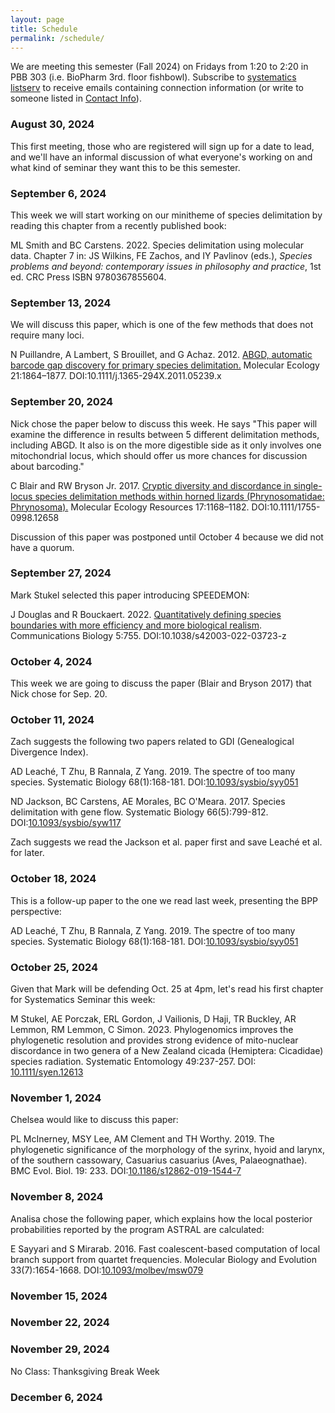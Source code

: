 ```yaml
---
layout: page
title: Schedule
permalink: /schedule/
---
```


We are meeting this semester (Fall 2024) on Fridays from 1:20 to 2:20 in PBB 303 (i.e. BioPharm 3rd. floor fishbowl). Subscribe to [systematics listserv](/systseminar/listserv/) to receive emails containing connection information (or write to someone listed in [Contact Info](/systseminar/contact-info/)).

### August 30, 2024

This first meeting, those who are registered will sign up for a date to lead, and we'll have an informal discussion of what everyone's working on and what kind of seminar they want this to be this semester.

### September 6, 2024

This week we will start working on our minitheme of species delimitation by reading this chapter from a recently published book:

ML Smith and BC Carstens. 2022. Species delimitation using molecular data. Chapter 7 in: JS Wilkins, FE Zachos, and IY Pavlinov (eds.), _Species problems and beyond: contemporary issues in philosophy and practice_, 1st ed. CRC Press ISBN 9780367855604.

### September 13, 2024

We will discuss this paper, which is one of the few methods that does not require many loci.

N Puillandre, A Lambert, S Brouillet, and G Achaz. 2012. [ABGD, automatic barcode gap discovery for primary species delimitation.](https://doi.org/10.1111/j.1365-294X.2011.05239.x) Molecular Ecology 21:1864–1877. DOI:10.1111/j.1365-294X.2011.05239.x

### September 20, 2024

Nick chose the paper below to discuss this week. He says "This paper will examine the difference in results between 5 different delimitation methods, including ABGD. It also is on the more digestible side as it only involves one mitochondrial locus, which should offer us more chances for discussion about barcoding."

C Blair and RW Bryson Jr. 2017. [Cryptic diversity and discordance in single-locus species delimitation methods within horned lizards (Phrynosomatidae: Phrynosoma).](https://doi.org/10.1111/1755-0998.12658) Molecular Ecology Resources 17:1168–1182. DOI:10.1111/1755-0998.12658

Discussion of this paper was postponed until October 4 because we did not have a quorum.

### September 27, 2024

Mark Stukel selected this paper introducing SPEEDEMON:

J Douglas and R Bouckaert. 2022. [Quantitatively defining species boundaries with more efficiency and more biological realism](https://doi.org/10.1038/s42003-022-03723-z). Communications Biology 5:755. DOI:10.1038/s42003-022-03723-z 


### October 4, 2024

This week we are going to discuss the paper (Blair and Bryson 2017) that Nick chose for Sep. 20.

### October 11, 2024

Zach suggests the following two papers related to GDI (Genealogical Divergence Index). 

AD Leaché, T Zhu, B Rannala, Z Yang. 2019. The spectre of too many species. Systematic Biology 68(1):168-181. DOI:[10.1093/sysbio/syy051](https://doi.org/10.1093/sysbio/syy051)

ND Jackson, BC Carstens, AE Morales, BC O'Meara. 2017. Species delimitation with gene flow. Systematic Biology 66(5):799-812. DOI:[10.1093/sysbio/syw117](https://doi.org/10.1093/sysbio/syw117)

Zach suggests we read the Jackson et al. paper first and save Leaché et al. for later.

### October 18, 2024

This is a follow-up paper to the one we read last week, presenting the BPP perspective:

AD Leaché, T Zhu, B Rannala, Z Yang. 2019. The spectre of too many species. Systematic Biology 68(1):168-181. DOI:[10.1093/sysbio/syy051](https://doi.org/10.1093/sysbio/syy051)

### October 25, 2024

Given that Mark will be defending Oct. 25 at 4pm, let's read his first chapter for Systematics Seminar this week:

M Stukel, AE Porczak, ERL Gordon, J Vailionis, D Haji, TR Buckley, AR Lemmon, RM Lemmon, C Simon. 2023. Phylogenomics improves the phylogenetic resolution and provides strong evidence of mito-nuclear discordance in two genera of a New Zealand cicada (Hemiptera: Cicadidae) species radiation. Systematic Entomology 49:237-257. DOI: [10.1111/syen.12613](https://doi.org/10.1111/syen.12613)


### November 1, 2024

Chelsea would like to discuss this paper:

PL McInerney, MSY Lee, AM Clement and TH Worthy. 2019. The phylogenetic significance of the morphology of the syrinx, hyoid and larynx, of the southern cassowary, Casuarius casuarius (Aves, Palaeognathae). BMC Evol. Biol. 19: 233. DOI:[10.1186/s12862-019-1544-7](https://doi.org/10.1186/s12862-019-1544-7)

### November 8, 2024

Analisa chose the following paper, which explains how the local posterior probabilities reported by the program ASTRAL are calculated:

E Sayyari and S Mirarab. 2016. Fast coalescent-based computation of local branch support from quartet frequencies. Molecular Biology and Evolution 33(7):1654-1668. DOI:[10.1093/molbev/msw079](https://doi.org/10.1093/molbev/msw079)

### November 15, 2024

 
### November 22, 2024


### November 29, 2024

No Class: Thanksgiving Break Week

### December 6, 2024


